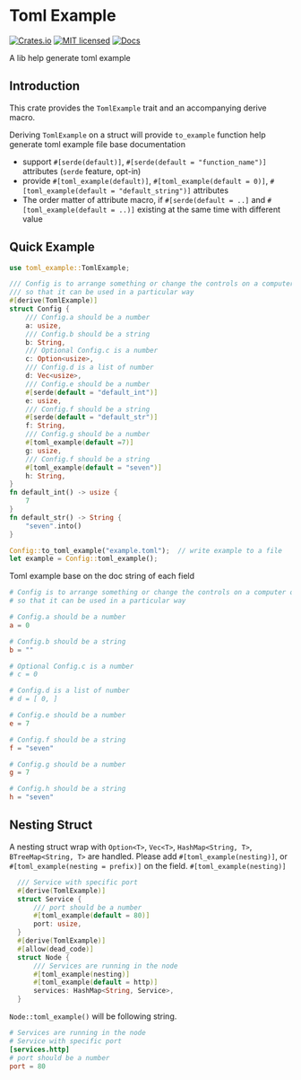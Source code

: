 # Toml Example
[![Crates.io][crates-badge]][crate-url]
[![MIT licensed][mit-badge]][mit-url]
[![Docs][doc-badge]][doc-url]

A lib help generate toml example

## Introduction
This crate provides the `TomlExample` trait and an accompanying derive macro.

Deriving `TomlExample` on a struct will provide `to_example` function help generate toml example file base documentation
- support `#[serde(default)]`, `#[serde(default = "function_name")]` attributes (`serde` feature, opt-in)
- provide `#[toml_example(default)]`, `#[toml_example(default = 0)]`, `#[toml_example(default = "default_string")]` attributes
- The order matter of attribute macro, if `#[serde(default = ..]` and `#[toml_example(default = ..)]` existing at the same time with different value

## Quick Example
```rust 
use toml_example::TomlExample;

/// Config is to arrange something or change the controls on a computer or other device
/// so that it can be used in a particular way
#[derive(TomlExample)]
struct Config {
    /// Config.a should be a number
    a: usize,
    /// Config.b should be a string
    b: String,
    /// Optional Config.c is a number
    c: Option<usize>,
    /// Config.d is a list of number
    d: Vec<usize>,
    /// Config.e should be a number
    #[serde(default = "default_int")]
    e: usize,
    /// Config.f should be a string
    #[serde(default = "default_str")]
    f: String,
    /// Config.g should be a number
    #[toml_example(default =7)]
    g: usize,
    /// Config.f should be a string
    #[toml_example(default = "seven")]
    h: String,
}
fn default_int() -> usize {
    7
}
fn default_str() -> String {
    "seven".into()
}

Config::to_toml_example("example.toml");  // write example to a file
let example = Config::toml_example();
```

Toml example base on the doc string of each field
```toml
# Config is to arrange something or change the controls on a computer or other device
# so that it can be used in a particular way

# Config.a should be a number
a = 0

# Config.b should be a string
b = ""

# Optional Config.c is a number
# c = 0

# Config.d is a list of number
# d = [ 0, ]

# Config.e should be a number
e = 7

# Config.f should be a string
f = "seven"

# Config.g should be a number
g = 7

# Config.h should be a string
h = "seven"

```

## Nesting Struct
A nesting struct wrap with `Option<T>`, `Vec<T>`, `HashMap<String, T>`, `BTreeMap<String, T>` are handled.
Please add `#[toml_example(nesting)]`, or `#[toml_example(nesting = prefix)]` on the field.
`#[toml_example(nesting)]`

```rust
  /// Service with specific port
  #[derive(TomlExample)]
  struct Service {
      /// port should be a number
      #[toml_example(default = 80)]
      port: usize,
  }
  #[derive(TomlExample)]
  #[allow(dead_code)]
  struct Node {
      /// Services are running in the node
      #[toml_example(nesting)]
      #[toml_example(default = http)]
      services: HashMap<String, Service>,
  }
```
`Node::toml_example()` will be following string.
```toml
# Services are running in the node
# Service with specific port
[services.http]
# port should be a number
port = 80

```

[crates-badge]: https://img.shields.io/crates/v/toml-example.svg
[crate-url]: https://crates.io/crates/toml-example
[mit-badge]: https://img.shields.io/badge/license-MIT-blue.svg
[mit-url]: https://github.com/yanganto/toml-example/blob/readme/LICENSE
[doc-badge]: https://img.shields.io/badge/docs-rs-orange.svg
[doc-url]: https://docs.rs/toml-example/
